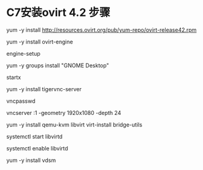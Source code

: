 # C7安装ovirt 4.2 步骤

yum -y install http://resources.ovirt.org/pub/yum-repo/ovirt-release42.rpm

yum -y install ovirt-engine

engine-setup


yum -y groups install "GNOME Desktop"  

startx 

yum -y install tigervnc-server


vncpasswd 

vncserver :1 -geometry 1920x1080 -depth 24

yum -y install qemu-kvm libvirt virt-install bridge-utils

systemctl start libvirtd 

systemctl enable libvirtd 

yum -y install vdsm


